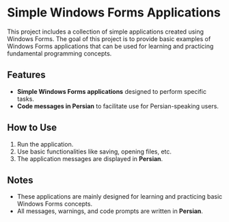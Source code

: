# Simple Windows Forms Applications

This project includes a collection of simple applications created using Windows Forms. The goal of this project is to provide basic examples of Windows Forms applications that can be used for learning and practicing fundamental programming concepts.

## Features
- **Simple Windows Forms applications** designed to perform specific tasks.
- **Code messages in Persian** to facilitate use for Persian-speaking users.

## How to Use
1. Run the application.
2. Use basic functionalities like saving, opening files, etc.
3. The application messages are displayed in **Persian**.

## Notes
- These applications are mainly designed for learning and practicing basic Windows Forms concepts.
- All messages, warnings, and code prompts are written in **Persian**.
